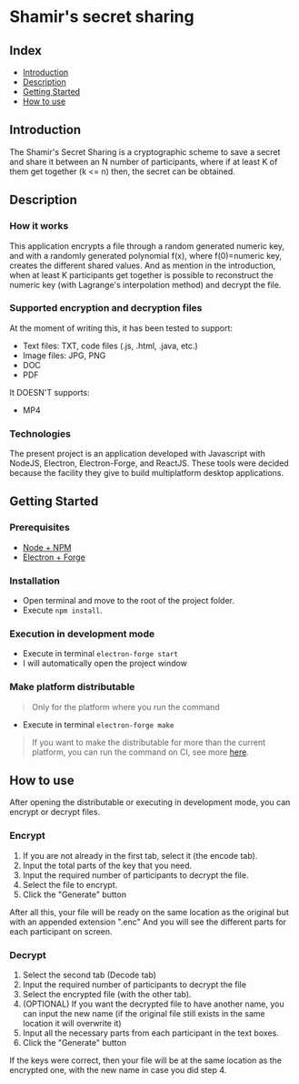 # Shamir's secret sharing

## Index

* [Introduction](#Introduction)
* [Description](#Description)
* [Getting Started](#Getting-Started)
* [How to use](#How-to-use)

## Introduction

The Shamir's Secret Sharing is a cryptographic scheme to save a secret and share it between an N number of participants, where if at least K of them get together (k <= n) then, the secret can be obtained.

## Description

### How it works

This application encrypts a file through a random generated numeric key, and with a randomly generated polynomial f(x), where f(0)=numeric key, creates the different shared values. And as mention in the introduction, when at least K participants get together is possible to reconstruct the numeric key (with Lagrange's interpolation method) and decrypt the file.

### Supported encryption and decryption files

At the moment of writing this, it has been tested to support:

* Text files: TXT, code files (.js, .html, .java, etc.)
* Image files: JPG, PNG
* DOC
* PDF

It DOESN'T supports:

* MP4

### Technologies

The present project is an application developed with Javascript with NodeJS, Electron, Electron-Forge, and ReactJS. These tools were decided because the facility they give to build multiplatform desktop applications.

## Getting Started

### Prerequisites

* [Node + NPM](https://nodejs.org/en/download/)
* [Electron + Forge](https://electronforge.io/)

### Installation

* Open terminal and move to the root of the project folder.
* Execute `npm install`.

### Execution in development mode

* Execute in terminal `electron-forge start`
* I will automatically open the project window

### Make platform distributable

> Only for the platform where you run the command

* Execute in terminal `electron-forge make`

> If you want to make the distributable for more than the current platform, you can run the command on CI, see more [here](https://electronforge.io/cli/make).

## How to use

After opening the distributable or executing in development mode, you can encrypt or decrypt files.

### Encrypt

1. If you are not already in the first tab, select it (the encode tab).
2. Input the total parts of the key that you need.
3. Input the required number of participants to decrypt the file.
4. Select the file to encrypt.
5. Click the "Generate" button

After all this, your file will be ready on the same location as the original but with an appended extension ".enc" And you will see the different parts for each participant on screen.

### Decrypt

1. Select the second tab (Decode tab)
2. Input the required number of participants to decrypt the file
3. Select the encrypted file (with the other tab).
4. (OPTIONAL) If you want the decrypted file to have another name, you can input the new name (if the original file still exists in the same location it will overwrite it)
5. Input all the necessary parts from each participant in the text boxes.
6. Click the "Generate" button

If the keys were correct, then your file will be at the same location as the encrypted one, with the new name in case you did step 4.